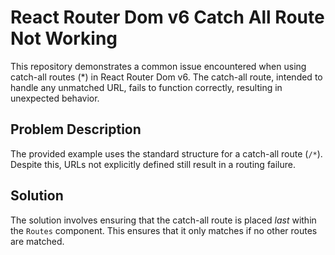 # React Router Dom v6 Catch All Route Not Working
This repository demonstrates a common issue encountered when using catch-all routes (*) in React Router Dom v6.  The catch-all route, intended to handle any unmatched URL, fails to function correctly, resulting in unexpected behavior.

## Problem Description
The provided example uses the standard structure for a catch-all route (`/*`). Despite this, URLs not explicitly defined still result in a routing failure.

## Solution
The solution involves ensuring that the catch-all route is placed *last* within the `Routes` component.  This ensures that it only matches if no other routes are matched.